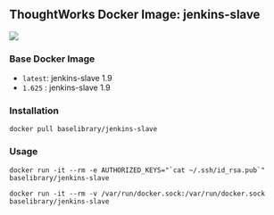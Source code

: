 ## ThoughtWorks Docker Image: jenkins-slave

[![](http://dockeri.co/image/baselibrary/jenkins-slave)](https://registry.hub.docker.com/u/baselibrary/jenkins-slave/)

### Base Docker Image

* `latest`: jenkins-slave 1.9
* `1.625` : jenkins-slave 1.9

### Installation

    docker pull baselibrary/jenkins-slave

### Usage

    docker run -it --rm -e AUTHORIZED_KEYS="`cat ~/.ssh/id_rsa.pub`" baselibrary/jenkins-slave

    docker run -it --rm -v /var/run/docker.sock:/var/run/docker.sock baselibrary/jenkins-slave
